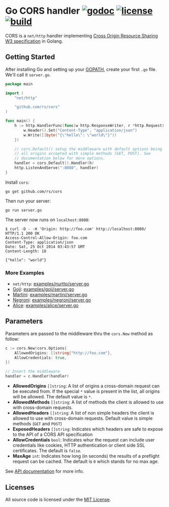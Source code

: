 # Go CORS handler [![godoc](http://img.shields.io/badge/godoc-reference-blue.svg?style=flat)](https://godoc.org/github.com/rs/cors) [![license](http://img.shields.io/badge/license-MIT-red.svg?style=flat)](https://raw.githubusercontent.com/rs/cors/master/LICENSE) [![build](https://img.shields.io/travis/rs/cors.svg?style=flat)](https://travis-ci.org/rs/cors)

CORS is a `net/http` handler implementing [Cross Origin Resource Sharing W3 specification](http://www.w3.org/TR/cors/) in Golang.

## Getting Started

After installing Go and setting up your [GOPATH](http://golang.org/doc/code.html#GOPATH), create your first `.go` file. We'll call it `server.go`.

```go
package main

import (
    "net/http"

    "github.com/rs/cors"
)

func main() {
    h := http.HandlerFunc(func(w http.ResponseWriter, r *http.Request) {
        w.Header().Set("Content-Type", "application/json")
        w.Write([]byte("{\"hello\": \"world\"}"))
    })

    // cors.Default() setup the middleware with default options being
    // all origins accepted with simple methods (GET, POST). See
    // documentation below for more options.
    handler = cors.Default().Handler(h)
    http.ListenAndServe(":8080", handler)
}
```

Install `cors`:

    go get github.com/rs/cors

Then run your server:

    go run server.go

The server now runs on `localhost:8080`:

    $ curl -D - -H 'Origin: http://foo.com' http://localhost:8080/
    HTTP/1.1 200 OK
    Access-Control-Allow-Origin: foo.com
    Content-Type: application/json
    Date: Sat, 25 Oct 2014 03:43:57 GMT
    Content-Length: 18

    {"hello": "world"}

### More Examples

* `net/http`: [examples/nurttp/server.go](https://github.com/rs/cors/blob/master/examples/nurttp/server.go)
* [Goji](https://goji.io): [examples/goji/server.go](https://github.com/rs/cors/blob/master/examples/goji/server.go)
* [Martini](http://martini.codegangsta.io): [examples/martini/server.go](https://github.com/rs/cors/blob/master/examples/martini/server.go)
* [Negroni](https://github.com/codegangsta/negroni): [examples/negroni/server.go](https://github.com/rs/cors/blob/master/examples/negroni/server.go)
* [Alice](https://github.com/justinas/alice): [examples/alice/server.go](https://github.com/rs/cors/blob/master/examples/alice/server.go)

## Parameters

Parameters are passed to the middleware thru the `cors.New` method as follow:

```go
c := cors.New(cors.Options{
    AllowedOrigins: []string{"http://foo.com"},
    AllowCredentials: true,
})

// Insert the middleware
handler = c.Handler(handler)
```

* **AllowedOrigins** `[]string`: A list of origins a cross-domain request can be executed from. If the special `*` value is present in the list, all origins will be allowed. The default value is `*`.
* **AllowedMethods** `[]string`: A list of methods the client is allowed to use with cross-domain requests.
* **AllowedHeaders** `[]string`: A list of non simple headers the client is allowed to use with cross-domain requests. Default value is simple methods (`GET` and `POST`)
* **ExposedHeaders** `[]string`: Indicates which headers are safe to expose to the API of a CORS API specification
* **AllowCredentials** `bool`: Indicates whur the request can include user credentials like cookies, HTTP authentication or client side SSL certificates. The default is `false`.
* **MaxAge** `int`: Indicates how long (in seconds) the results of a preflight request can be cached. The default is `0` which stands for no max age.

See [API documentation](http://godoc.org/github.com/rs/cors) for more info.

## Licenses

All source code is licensed under the [MIT License](https://raw.github.com/rs/cors/master/LICENSE).
